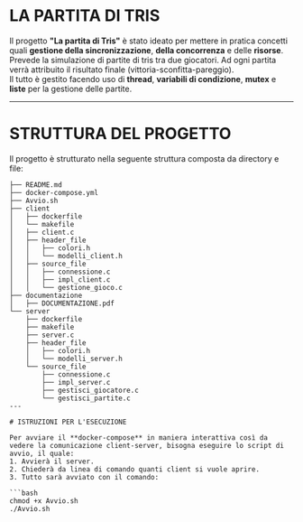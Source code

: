 # LA PARTITA DI TRIS

Il progetto **"La partita di Tris"** è stato ideato per mettere in pratica concetti quali **gestione della sincronizzazione**, **della concorrenza** e delle **risorse**.  
Prevede la simulazione di partite di tris tra due giocatori. Ad ogni partita verrà attribuito il risultato finale (vittoria-sconfitta-pareggio).  
Il tutto è gestito facendo uso di **thread**, **variabili di condizione**, **mutex** e **liste** per la gestione delle partite.

---

# STRUTTURA DEL PROGETTO

Il progetto è strutturato nella seguente struttura composta da directory e file:

```plaintext
├── README.md
├── docker-compose.yml
├── Avvio.sh
├── client
│   ├── dockerfile
│   └── makefile
│   ├── client.c
│   ├── header_file
│   │   ├── colori.h
│   │   └── modelli_client.h
│   ├── source_file
│   │   ├── connessione.c
│   │   ├── impl_client.c
│   │   └── gestione_gioco.c
├── documentazione
│   ├── DOCUMENTAZIONE.pdf
└── server
    ├── dockerfile
    ├── makefile
    ├── server.c
    ├── header_file
    │   ├── colori.h
    │   └── modelli_server.h
    └── source_file
        ├── connessione.c
        ├── impl_server.c
        ├── gestisci_giocatore.c
        └── gestisci_partite.c
---

# ISTRUZIONI PER L'ESECUZIONE

Per avviare il **docker-compose** in maniera interattiva così da vedere la comunicazione client-server, bisogna eseguire lo script di avvio, il quale:
1. Avvierà il server.
2. Chiederà da linea di comando quanti client si vuole aprire.
3. Tutto sarà avviato con il comando:

```bash
chmod +x Avvio.sh
./Avvio.sh
